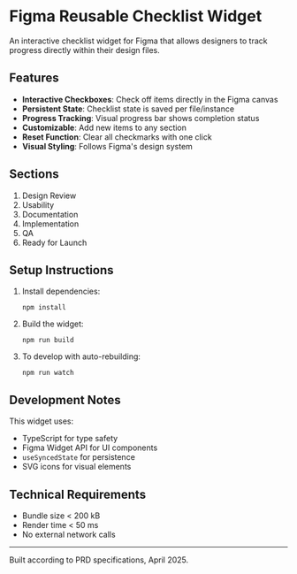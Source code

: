 # Figma Reusable Checklist Widget

An interactive checklist widget for Figma that allows designers to track progress directly within their design files.

## Features

- **Interactive Checkboxes**: Check off items directly in the Figma canvas
- **Persistent State**: Checklist state is saved per file/instance
- **Progress Tracking**: Visual progress bar shows completion status
- **Customizable**: Add new items to any section
- **Reset Function**: Clear all checkmarks with one click
- **Visual Styling**: Follows Figma's design system

## Sections

1. Design Review
2. Usability
3. Documentation
4. Implementation
5. QA
6. Ready for Launch

## Setup Instructions

1. Install dependencies:
   ```
   npm install
   ```

2. Build the widget:
   ```
   npm run build
   ```

3. To develop with auto-rebuilding:
   ```
   npm run watch
   ```

## Development Notes

This widget uses:
- TypeScript for type safety
- Figma Widget API for UI components
- `useSyncedState` for persistence
- SVG icons for visual elements

## Technical Requirements

- Bundle size < 200 kB
- Render time < 50 ms
- No external network calls

---

Built according to PRD specifications, April 2025.
